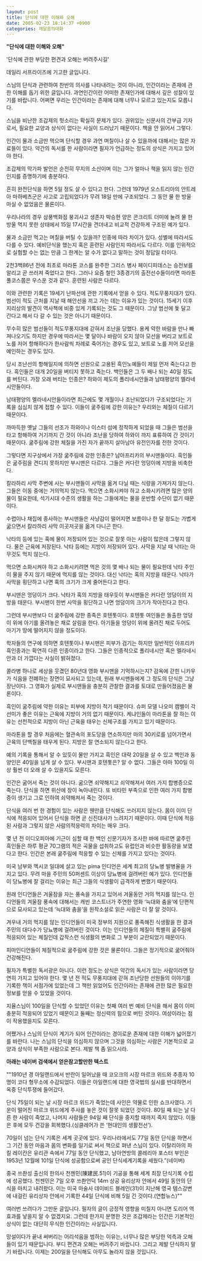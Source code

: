 ```yaml
---
layout: post
title: 단식에 대한 이해와 오해
date: 2005-02-23 18:14:37 +0900
categories: 깨달음의대화
---
```

**"단식에 대한 이해와 오해"**

'단식에 관한 부당한 편견과 오해는 버려주시길'

데일리 서프라이즈에 기고한 글입니다. 

스님의 단식과 관련하여 찬반의 의사를 나타내려는 것이 아니라, 인간이라는 존재에 관한 이해를 돕기 위한 글입니다. 과연인간이란 어떠한 존재인가에 대해서 깊은 성찰이 있기를 바랍니다. 어쩌면 우리는 인간이라는 존재에 대해 너무나 모르고 있는지도 모릅니다. 

스님을 비난한 조갑제의 헛소리는 확실히 문제가 있다. 권위있는 신문사의 간부급 기자로서, 필요한 교양과 상식이 없다는 사실이 드러났기 때문이다. 책을 안 읽어서 그렇다.   
  
인간이 물과 소금만 먹으며 단식할 경우 과연 며칠이나 살 수 있을까에 대해서는 많은 자료들이 있다. 약간의 독서를 한 사람이라면 필자가 언급하는 정도의 상식은 가지고 있어야 한다. 

조갑제의 막가파 발언은 순전히 무지의 소산이며 이는 그가 얼마나 책을 읽지 않는 인간인지를 증명하기에 충분하다.   
  
흔히 완전단식을 하면 5일 정도 살 수 있다고 한다. 그런데 1979년 오스트리아의 안트레아 마하베츠군은 사고로 고립되었다가 무려 18일 만에 구조되었다. 그 동안 물 한 방울 마실 수 없었음은 물론이다. 

우리나라의 경우 삼풍백화점 붕괴사고 생존자 박승현 양은 콘크리트 더미에 눌려 물 한 방울 먹지 못한 상태에서 15일 17시간을 견뎌내고 비교적 건강하게 구조된 예가 있다.   
  
물과 소금만 먹고는 며칠을 버틸 수 있을까? 인종에 따라 차이가 있다. 성별에 따라서도 다를 수 있다. 예비단식을 했는지 혹은 훈련된 사람인지 따라서도 다르다. 이를 인위적으로 실험할 수는 없는 만큼 그 한계는 알 수가 없다고 말하는 것이 정답일 터이다.   
  
2천3백86년 전에 최초로 마라톤 코스를 완주한 그리스 병사 페이디피데스는 승전보를 알리고 곧 쓰러져 죽었다고 한다. 그러나 요즘 철인 3종경기의 출전선수들이라면 마라톤 풀코스쯤은 우스운 것과 같다. 훈련된 사람은 다르다.   
  
이와 관련한 기록은 19세기 난파선에 관한 기록에서 얻을 수 있다. 적도무풍지대가 있다. 범선이 적도 근처를 지날 때 해안선을 끼고 가는 데는 이유가 있는 것이다. 15세기 이후 지리상의 발견이 역사책에 비중 있게 기록되는 것도 그 때문이다. 그냥 범선에 돛 달고 간다고 해서 다 갈 수 있는 것은 아니기 때문이다.   
  
무수히 많은 범선들이 적도무풍지대에 갇혀서 조난을 당했다. 용케 약한 바람을 만나 빠져나오기도 하지만 경우에 따라서는 몇 달이나 바람이 오지 않아 모선을 버리고 보트로 노를 저어 항해하다가 한사람씩 차례로 죽어가는 경우도 있고, 보트로 노를 저어 모선을 예인하는 경우도 있다.   
  
당시 조난선의 항해일지에 의하면 선원으로 고용된 흑인노예들이 제일 먼저 죽는다고 한다. 흑인들은 대개 20일을 버티지 못하고 죽는다. 백인들은 그 두 배나 되는 40일 정도를 버틴다. 가장 오래 버티는 인종은? 하와이 제도의 폴리네시안들과 남태평양의 멜라네시안들이다.   
  
남태평양의 멜라네시안들이라면 최근에도 몇 개월이나 조난되었다가 구조되었다는 기록을 심심치 않게 접할 수 있다. 이들이 굶주림에 강한 이유는? 우리와는 체질이 다르기 때문이다. 

까마득한 옛날 그들의 선조가 하와이나 이스터 섬에 정착하게 되었을 때 그들은 범선을 타고 항해하여 거기까지 간 것이 아니라 조난을 당하여 하와이 까지 표류하여 간 것이기 때문이다. 굶주림에 강한 체질을 가진 자가 끝까지 살아남아 유전인자를 전한 것이다.   
  
그렇다면 지구상에서 가장 굶주림에 강한 인종은? 남아프리카의 부시맨들이다. 흑인들은 굶주림을 견디지 못하지만 부시맨은 다르다. 그들은 커다란 엉덩이에 지방을 비축한다. 

칼라하리 사막 주변에 사는 부시맨들이 사막을 옮겨 다닐 때는 식량을 가져가지 않는다. 그들은 이동 중에는 거의먹지 않는다. 먹으면 소화시켜야 하고 소화시키려면 많은 양의 물이 필요한데, 석기시대 수준의 생활을 하는 그들에게는 물을 운반할 수단이 없기 때문이다. 

수렵이나 채집에 종사하는 부시맨들은 사냥감이 떨어지면 보름이나 한 달 정도는 가볍게 굶으면서 칼라하리 사막 이곳저곳을 옮겨 다니곤 한다.   
  
낙타의 등에 있는 혹에 물이 저장되어 있는 것으로 잘못 아는 사람이 많은데 그렇지 않다. 물은 근육에 저장된다. 낙타 등에는 지방이 저장되어 있다. 사막을 지날 때 낙타는 아무것도 먹지 않는다. 

먹으면 소화시켜야 하고 소화시키려면 먹은 것의 몇 배나 되는 물이 필요한데 낙타 주인이 물을 주지 않기 때문에 먹지를 않는 것이다. 대신 낙타는 혹의 지방을 태운다. 낙타가 사막을 횡단하고 나면 혹의 크기가 크게 줄어든다고 한다.   
  
부시맨은 엉덩이가 크다. 낙타가 혹의 지방을 태우듯이 부시맨들은 커다란 엉덩이의 지방을 태운다. 부시맨이 한번 사막을 횡단하고 나면 엉덩이의 크기가 작아진다고 한다. 

그런데 부시맨보다 더 굶주림에 강한 종족은 호텐톳이다. 호텐톳 여인들은 돌출한 엉덩이 위에 아기를 올려놓은 채로 살림을 한다. 아기들을 엉덩이 위에 올려진 채로 두어도 아기가 땅에 떨어지지 않을 정도이다.   
  
학자들의 연구에 의하면 호텐톳이나 부시맨은 피부가 검기는 하지만 일반적인 아프리카 흑인종과는 확연히 다른 인종이라고 한다. 그들은 인종적으로 폴리네시안 혹은 멜라네시안과 더 가깝다는 사실이 밝혀졌다.   
  
콜라병 하나로 세상을 웃겼던 80년대 영화 부시맨을 기억하시는지? 감옥에 갇힌 니카우가 식음을 전폐하는 장면이 묘사되고 있는데, 원래 부시맨들에게 그 정도의 단식은 그냥 장난이다. 그 영화가 실제로 부시맨들을 충분히 관찰한 결과를 토대로 만들어졌음은 물론이다.   
  
흑인이 굶주림에 약한 이유는 피부에 지방이 적기 때문이다. 슈퍼 모델 나오미 캠벨이 각선미가 좋은 이유는 근육에 지방이 거의 없기 때문이다. 케냐인들이 마라톤을 잘 하는 이유는 선천적으로 지방이 아닌 근육을 태우는 신체구조를 가지고 있기 때문이다. 

마라톤을 할 경우 처음에는 혈관속의 포도당을 연소하지만 마의 30키로를 넘어가면서 근육의 단백질을 태우게 된다. 지방은 잘 연소되지 않는다고 한다.   
  
예의 기록을 통해서 알 수 있듯이 물만 가지고 흑인은 대략 20일을 살 수 있고 백인과 동양인은 40일을 넘게 살 수 있다. 부시맨과 호텐톳은? 알 수 없다. 그들은 아마 100일 이상 훨씬 더 오래 살 수 있을지도 모른다.   
  
인간은 굶어서 죽는 것이 아니다. 굶으면 쇠약해지고 쇠약해져서 여러 가지 합병증으로 죽는다. 단식을 하면 위산에 장이 녹아내린다. 또 비타민 부족으로 인한 여러 가지 합병증이 생기고 그로 인하여 쇠약해져서 죽는 것이다. 

단식을 여러 번 한 경험이 있는 사람은 웬만큼 단식해도 쓰러지지 않는다. 몸이 이미 단식에 적응되어 있어서 단식을 하면 곧 신진대사가 느려지기 때문이다. 이때 단식에 적응된 사람과 그렇지 않은 사람의적응력의 차이는 매우 크다. 

몇 년 전 이디오피아에 기근이 심할 때 한 백인 신문기자가 조사한 바에 따르면 굶주린 흑인들은 하루 평균 70그램의 적은 곡물을 섭취하고도 유럽인과 비슷한 활동량을 보였다고 한다. 인간은 본래 굶주림에 적응할 수 있는 신체를 가지고 있다는 것이다.   
  
미국 남부와 멕시코 일대에 살고 있는 pima 인디언은 세계 최고의 당뇨병 발병율을 가지고 있다. 무려 마을 주민의 50퍼센트 이상이 당뇨병에 걸려버린 예가 있다. 인디언들이 당뇨병에 잘 걸리는 이유는 최근 그들의 식생활이 급격하게 변했기 때문이다.   
  
원래 인디언들은 겨울잠을 자는 풍속을 가지고 있어서 겨울동안 거의 먹지를 않는다. 인디언들의 겨울잠 풍속에 대해서는 캐빈 코스트너가 주연한 영화 ‘늑대와 춤을’에 단편적으로 묘사되고 있는데 ‘늑대와 춤을’을 원작소설로 읽은 사람은 더 잘 알 것이다.   
  
겨우내 거의 먹지를 않는 인디언들이 미국 정부의 지원으로 풍족해진 식생활을 한 결과 주민의 대다수가 당뇨병에 걸려버린 것이다. 이는 인디언들의 체질이 특별히 굶주림에 적응되어 있는 체질인데 갑작스런 식생활의 변화로 그 부분이 교란되었기 때문이다. 

피마인디언들이 체질적으로 굶주림에 강한 것은 물론이다. 그들은 정기적으로 굶어줘야 건강해진다.   
  
필자가 특별한 독서광은 아니다. 이런 정도는 상식은 약간의 독서가 있는 사람이라면 당연히 가지고 있어야 한다. 몇 년 전 적도 무풍지대에 갇혀 조난당한 선원들의 이야기를 기록한 책이 서점가에 있었는데 그 책만 읽었어도 인간이라는 존재에 관한 많은 필요한 정보를 얻을 수 있었을 것이다.   
  
지율스님이 100일을 단식할 수 있었던 이유는 첫째 여러 번 예비 단식을 해서 몸이 이미 충분히 적응되어 있었기 때문이고 둘째는 정신력의 힘으로 버틴 것이다. 여성이라는 점이 작용했을지도 모른다. 

어쨌거나 스님의 단식이 계기가 되어 인간이라는 경이로운 존재에 대한 이해가 넓어졌기를 바란다. 나는 스님의 단식을 의심하지 않으며 그것을 의심하는 사람은 기본적으로 교양과 상식이 부족한 사람으로 본다. 제발 책 좀 읽으시라.   


**아래는 네이버 검색에서 얻은참고할만한 텍스트**   
  
""1910년 경 아일랜드에서 반란이 일어났을 때 코오크의 시장 마르크 위드와 추종자 10명이 코다 형무소에 수감되었다. 이들은 아일랜드에 대한 영국법의 실시를 반대하면서 옥중 단식투쟁에 들어갔다. 

단식 75일이 되는 날 시장 마르크 위드가 죽었는데 사인은 약물로 인한 쇼크사였다. 기운이 떨어진 마르크 위드에게 주사를 놓은 것이 잘못 되었던 것이다. 80일 째 되는 날 다른 한 사람이 죽었고, 나머지 사람들은 94일 째 단식을 중지할 때까지 죽지 않았다. 이들은 후에 모두 건강을 회복했다.(싱클레어가 쓴 ‘현대인의 생활전선’).   

  
70일이 넘는 단식 기록은 세계 곳곳에 있다. 우리나라에서도 77일 동안 단식을 하면서 그 기간 동안 마음과 몸의 변화를 일기로 써서 책으로 펴낸 스님이 있다. 이탈리아의 파킬 레이칸은 유리관 속에서 77일 동안 단식했고, 남아연방의 콜레리아 포스터 부인은 1953년 12월에 101일 단식에 성공함으로써 공인 단식세계기록을 세웠다.”(네이버)   
  
중국 쓰촨성 출신의 한의사 천젠민(陳建民.51)이 기공을 통해 세계 최장 단식기록 수립에 성공했다. 천젠민은 7일 오후 쓰촨언덕 14ｍ 상공 유리상자 안에서 49일 동안의 단식을 마치고 내려왔다. 이는 미국 마술사 데이비드 블레인(31)이 지난해 영국 템스강변에 내걸린 유리상자 안에서 기록한 44일 단식에 비해 5일 긴 것이다.(연합뉴스)""   


여러번 쓰려다가 그만둔 글입니다. 필자의 글이 긍정적 영향을 미칠지 아니면 도리어 역효과를 낳을지 알 수 없겠지요. 그런데 한가지 분명한 것은 조갑제라는 인간은 기본적인 상식이 없는 대단히 무식한 인간이라는 사실입니다.   
  
망설이다가 끝내 써버리는 어리석음을 범하는 이유는, 너무나 많은 부당한 억측과 오해들이 있기 때문입니다. 부디 편견과 오해는 버려주기 바랍니다. 그리고 제발 단식하지 말기 바랍니다. 이제는 200일을 단식해도 아무도 놀라지 않을 것입니다.